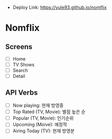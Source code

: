 
- Deploy Link: https://yule93.github.io/nomflix

# Nomflix

## Screens

- [ ] Home
- [ ] TV Shows
- [ ] Search
- [ ] Detail

## API Verbs

- [ ] Now playing: 현재 방영중
- [ ] Top Rated (TV, Movie): 별점 높은 순
- [ ] Popular (TV, Movie): 인기순위
- [ ] Upcoming (Moive): 예정작
- [ ] Airing Today (TV): 현재 방영분
